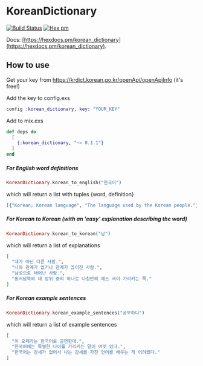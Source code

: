# KoreanDictionary



[![Build Status](https://travis-ci.org/JorisKok/korean_dictionary.svg?branch=master)](https://travis-ci.org/JorisKok/korean_dictionary)
[![Hex pm](http://img.shields.io/hexpm/v/korean_dictionary.svg?style=flat)](https://hex.pm/packages/korean_dictionary)

Docs: [https://hexdocs.pm/korean_dictionary](https://hexdocs.pm/korean_dictionary).


## How to use

Get your key from
https://krdict.korean.go.kr/openApi/openApiInfo  (it's free!)

Add the key to config.exs
```elixir
config :korean_dictionary, key: "YOUR_KEY"
```

Add to mix.exs

```elixir
def deps do
  [
    {:korean_dictionary, "~> 0.1.1"}
  ]
end
```

##### For English word definitions
```elixir
KoreanDictionary.korean_to_english("한국어")
```
which will return a list with tuples {word, definition}
```elixir
[{"Korean; Korean language", "The language used by the Korean people."}]
```

##### For Korean to Korean (with an 'easy' explanation describing the word)
```elixir
KoreanDictionary.korean_to_korean("남")
```

which will return a list of explanations
```elixir
[
  "내가 아닌 다른 사람.",
  "나와 관계가 없거나 관계가 끊어진 사람.",
  "남성으로 태어난 사람.",
  "동서남북의 네 방위 중의 하나로 나침반의 에스 극이 가리키는 쪽."
]
```


##### For Korean example sentences
```elixir
KoreanDictionary.korean_example_sentences("공부하다")
```

which will return a list of example sentences
```elixir
[
  "이 오페라는 한국어로 공연한대.",
  "한국어에는 특별한 나이를 가리키는 말이 여럿 있다.",
  "한국어는 강세가 없어서 나는 강세를 가진 언어를 배우는 게 어려웠다."
]
```
